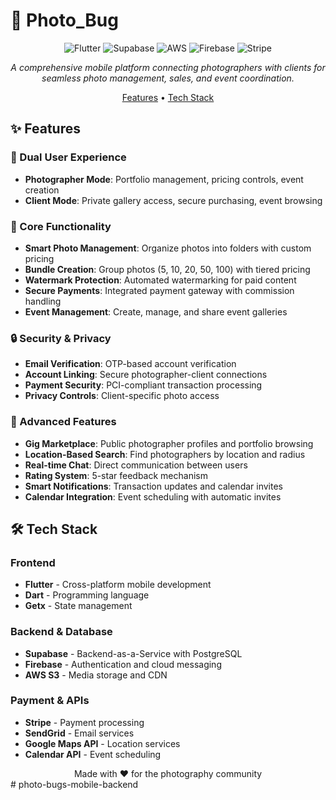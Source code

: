 # 📸 Photo_Bug

<div align="center">

![Flutter](https://img.shields.io/badge/Flutter-%2302569B.svg?style=for-the-badge&logo=Flutter&logoColor=white)
![Supabase](https://img.shields.io/badge/Supabase-3ECF8E?style=for-the-badge&logo=supabase&logoColor=white)
![AWS](https://img.shields.io/badge/AWS-%23FF9900.svg?style=for-the-badge&logo=amazon-aws&logoColor=white)
![Firebase](https://img.shields.io/badge/firebase-%23039BE5.svg?style=for-the-badge&logo=firebase)
![Stripe](https://img.shields.io/badge/Stripe-626CD9?style=for-the-badge&logo=Stripe&logoColor=white)

_A comprehensive mobile platform connecting photographers with clients for seamless photo management, sales, and event coordination._

[Features](#-features) • [Tech Stack](#-tech-stack)

</div>

## ✨ Features

### 👥 Dual User Experience

- **Photographer Mode**: Portfolio management, pricing controls, event creation
- **Client Mode**: Private gallery access, secure purchasing, event browsing

### 📱 Core Functionality

- **Smart Photo Management**: Organize photos into folders with custom pricing
- **Bundle Creation**: Group photos (5, 10, 20, 50, 100) with tiered pricing
- **Watermark Protection**: Automated watermarking for paid content
- **Secure Payments**: Integrated payment gateway with commission handling
- **Event Management**: Create, manage, and share event galleries

### 🔒 Security & Privacy

- **Email Verification**: OTP-based account verification
- **Account Linking**: Secure photographer-client connections
- **Payment Security**: PCI-compliant transaction processing
- **Privacy Controls**: Client-specific photo access

### 🌟 Advanced Features

- **Gig Marketplace**: Public photographer profiles and portfolio browsing
- **Location-Based Search**: Find photographers by location and radius
- **Real-time Chat**: Direct communication between users
- **Rating System**: 5-star feedback mechanism
- **Smart Notifications**: Transaction updates and calendar invites
- **Calendar Integration**: Event scheduling with automatic invites

## 🛠 Tech Stack

### Frontend

- **Flutter** - Cross-platform mobile development
- **Dart** - Programming language
- **Getx** - State management

### Backend & Database

- **Supabase** - Backend-as-a-Service with PostgreSQL
- **Firebase** - Authentication and cloud messaging
- **AWS S3** - Media storage and CDN

### Payment & APIs

- **Stripe** - Payment processing
- **SendGrid** - Email services
- **Google Maps API** - Location services
- **Calendar API** - Event scheduling

<div align="center">
Made with ❤️ for the photography community
</div>
#   p h o t o - b u g s - m o b i l e - b a c k e n d  
 